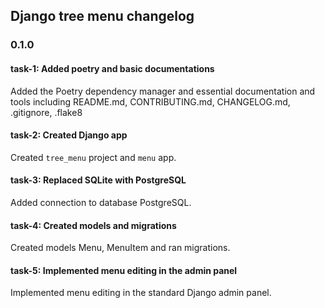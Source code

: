 ## Django tree menu changelog

### 0.1.0

#### task-1: Added poetry and basic documentations
Added the Poetry dependency manager and essential documentation and tools including README.md, CONTRIBUTING.md, CHANGELOG.md, .gitignore, .flake8

#### task-2: Created Django app
Created `tree_menu` project and `menu` app. 

#### task-3: Replaced SQLite with PostgreSQL
Added connection to database PostgreSQL.

#### task-4: Created models and migrations
Created models Menu, MenuItem and ran migrations.

#### task-5: Implemented menu editing in the admin panel
Implemented menu editing in the standard Django admin panel.